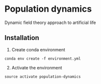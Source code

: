 # Population dynamics

Dynamic field theory approach to artificial life

## Installation

1. Create conda environment
```
conda env create -f environment.yml
```
2. Activate the environment
```
source activate population-dynamics
```
